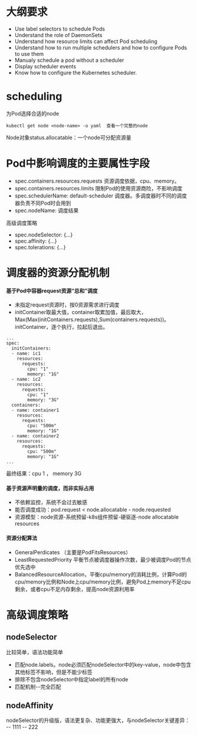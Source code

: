 # 大纲要求
- Use label selectors to schedule Pods
- Understand the role of DaemonSets
- Understand how resource limits can affect Pod scheduling
- Understand how to run multiple schedulers and how to configure Pods to use them
- Manualy schedule a pod without a scheduler
- Display scheduler events
- Know how to configure the Kubernetes scheduler.

# scheduling

为Pod选择合适的node

```
kubectl get node <node-name> -o yaml  查看一个完整的node
```

Node对象status.allocatable：一个node可分配资源量

# Pod中影响调度的主要属性字段
- spec.containers.resources.requests 资源调度依据，cpu、memory。
- spec.containers.resources.limits 限制Pod的使用资源商险，不影响调度
- spec.schedulerName: default-scheduler 调度器。多调度器时不同的调度器负责不同Pod时会用到
- spec.nodeName: 调度结果

高级调度策略

- spec.nodeSelector: {...}
- spec.affinity: {...}
- spec.tolerations: {...}

# 调度器的资源分配机制

#### 基于Pod中容器request资源“总和”调度
- 未指定request资源时，按0资源需求进行调度
- initContainer取最大值，container取累加值，最后取大，Max(Max(initContainers.requests),Sum(containers.requests))。initContainer，逐个执行，拉起后退出。

```
...
spec:
  initContainers:
  - name: ic1
    resources:
      requests:
        cpu: "1"
        memory: "1G"
  - name: ic2
    resources:
      requests:
        cpu: "1"
        memory: "3G"
  containers:
  - name: container1
    resources:
      requests:
        cpu: "500m"
        memory: "1G"
  - name: container2
    resources:
      requests:
        cpu: "500m"
        memory: "1G"
...
```

最终结果：cpu 1 ， memory 3G



#### 基于资源声明量的调度，而非实际占用
- 不依赖监控，系统不会过去敏感
- 能否调度成功：pod.request < node.allocatable - node.requested
- 资源模型：node资源-系统预留-k8s组件预留-硬驱逐-node allocatable resources

#### 资源分配算法
- GeneralPerdicates （主要是PodFitsResources）
- LeastRequestedPriority 平衡节点被调度器操作次数，最少被调度Pod的节点优先选中
- BalancedResourceAllocation，平衡cpu/memory的消耗比例，计算Pod的cpu/memory比例和Node上cpu/memory比例，避免Pod上memory不足cpu剩余，或者cpu不足内存剩余，提高node资源利用率

# 高级调度策略
## nodeSelector
  比较简单，语法功能简单
- 匹配node.labels。node必须匹配nodeSelector中的key-value，node中包含其他标签不影响，但是不能少标签
- 排除不包含nodeSelector中指定label的所有node
- 匹配机制--完全匹配

## nodeAffinity
  nodeSelector的升级版，语法更复杂、功能更强大，与nodeSelector关键差异：
  -- 1111
  -- 222
